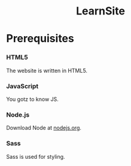 <h1 align="center">LearnSite</h1>


# Prerequisites
### HTML5
The website is written in HTML5.

### JavaScript
You gotz to know JS.

### Node.js
Download Node at <a href="https://nodejs.org/en/download/">nodejs.org</a>.

### Sass
Sass is used for styling.
